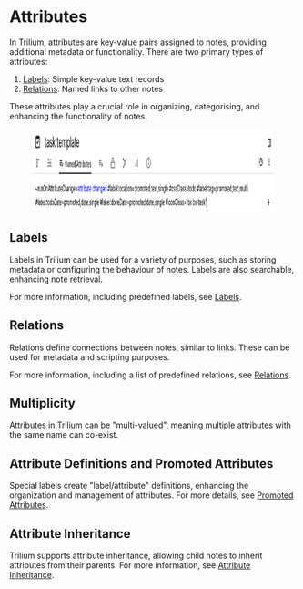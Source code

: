 # Attributes
In Trilium, attributes are key-value pairs assigned to notes, providing additional metadata or functionality. There are two primary types of attributes:

1.  <a class="reference-link" href="Attributes/Labels.md">Labels</a>: Simple key-value text records
2.  <a class="reference-link" href="Attributes/Relations.md">Relations</a>: Named links to other notes

These attributes play a crucial role in organizing, categorising, and enhancing the functionality of notes.

<figure class="image"><img style="aspect-ratio:1071/146;" src="Attributes_image.png" width="1071" height="146"></figure>

## Labels

Labels in Trilium can be used for a variety of purposes, such as storing metadata or configuring the behaviour of notes. Labels are also searchable, enhancing note retrieval.

For more information, including predefined labels, see <a class="reference-link" href="Attributes/Labels.md">Labels</a>.

## Relations

Relations define connections between notes, similar to links. These can be used for metadata and scripting purposes.

For more information, including a list of predefined relations, see <a class="reference-link" href="Attributes/Relations.md">Relations</a>.

## Multiplicity

Attributes in Trilium can be "multi-valued", meaning multiple attributes with the same name can co-exist.

## Attribute Definitions and Promoted Attributes

Special labels create "label/attribute" definitions, enhancing the organization and management of attributes. For more details, see <a class="reference-link" href="Attributes/Promoted%20Attributes.md">Promoted Attributes</a>.

## Attribute Inheritance

Trilium supports attribute inheritance, allowing child notes to inherit attributes from their parents. For more information, see <a class="reference-link" href="Attributes/Attribute%20Inheritance.md">Attribute Inheritance</a>.